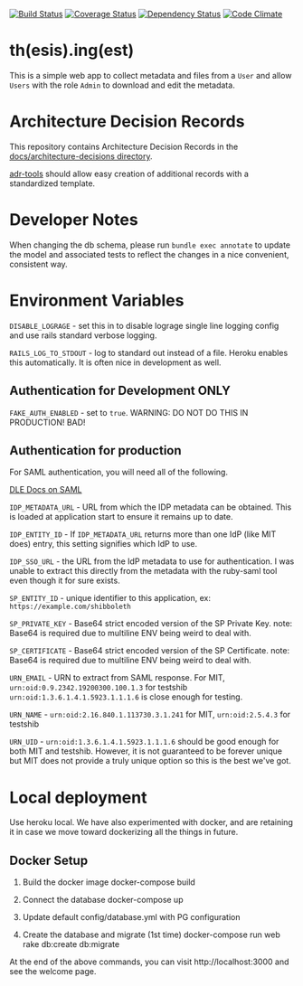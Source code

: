 [![Build Status](https://travis-ci.org/MITLibraries/thing.svg?branch=master)](https://travis-ci.org/MITLibraries/thing)
[![Coverage Status](https://coveralls.io/repos/github/MITLibraries/thing/badge.svg?branch=master)](https://coveralls.io/github/MITLibraries/thing?branch=master)
[![Dependency Status](https://gemnasium.com/badges/github.com/MITLibraries/thing.svg)](https://gemnasium.com/github.com/MITLibraries/thing)
[![Code Climate](https://codeclimate.com/github/MITLibraries/thing/badges/gpa.svg)](https://codeclimate.com/github/MITLibraries/thing)

# th(esis).ing(est)

This is a simple web app to collect metadata and files from a `User` and allow
`Users` with the role `Admin` to download and edit the metadata.

# Architecture Decision Records

This repository contains Architecture Decision Records in the
[docs/architecture-decisions directory](docs/architecture_decisions).

[adr-tools](https://github.com/npryce/adr-tools) should allow easy creation of
additional records with a standardized template.

# Developer Notes

When changing the db schema, please run `bundle exec annotate` to update the
model and associated tests to reflect the changes in a nice convenient,
consistent way.

# Environment Variables

`DISABLE_LOGRAGE` - set this in to disable lograge single line logging config
and use rails standard verbose logging.

`RAILS_LOG_TO_STDOUT` - log to standard out instead of a file. Heroku enables
this automatically. It is often nice in development as well.

## Authentication for Development ONLY

`FAKE_AUTH_ENABLED` - set to `true`. WARNING: DO NOT DO THIS IN PRODUCTION! BAD!

## Authentication for production

For SAML authentication, you will need all of the following.

[DLE Docs on SAML](https://mitlibraries.github.io/touchstone_saml.html)

`IDP_METADATA_URL` - URL from which the IDP metadata can be obtained. This is
  loaded at application start to ensure it remains up to date.

`IDP_ENTITY_ID` - If `IDP_METADATA_URL` returns more than one IdP (like MIT
  does) entry, this setting signifies which IdP to use.

`IDP_SSO_URL` - the URL from the IdP metadata to use for authentication. I was
  unable to extract this directly from the metadata with the ruby-saml tool
  even though it for sure exists.

`SP_ENTITY_ID` - unique identifier to this application,
  ex: `https://example.com/shibboleth`

`SP_PRIVATE_KEY` - Base64 strict encoded version of the SP Private Key.
  note: Base64 is required due to multiline ENV being weird to deal with.

`SP_CERTIFICATE` - Base64 strict encoded version of the SP Certificate.
  note: Base64 is required due to multiline ENV being weird to deal with.

`URN_EMAIL` - URN to extract from SAML response. For MIT, `urn:oid:0.9.2342.19200300.100.1.3` for testshib `urn:oid:1.3.6.1.4.1.5923.1.1.1.6` is close enough for testing.

`URN_NAME` - `urn:oid:2.16.840.1.113730.3.1.241` for MIT, `urn:oid:2.5.4.3` for testshib

`URN_UID` - `urn:oid:1.3.6.1.4.1.5923.1.1.1.6` should be good enough for both MIT and testshib. However, it is not guaranteed to be forever unique but MIT does not provide a truly unique option so this is the best we've got.

# Local deployment
Use heroku local. We have also experimented with docker, and are retaining it in case we move toward dockerizing all the things in future.

## Docker Setup

1. Build the docker image
    docker-compose build

2. Connect the database
    docker-compose up

3. Update default config/database.yml with PG configuration


4. Create the database and migrate (1st time)
    docker-compose run web rake db:create db:migrate


At the end of the above commands, you can visit http://localhost:3000 and see the welcome page.
